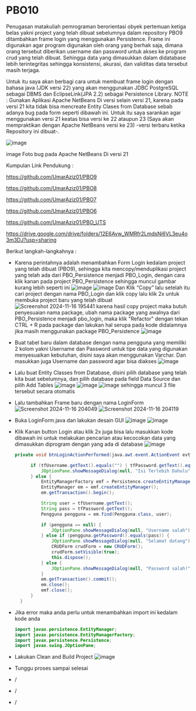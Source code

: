 # PBO10
Penugasan matakuliah pemrograman berorientasi obyek pertemuan ketiga belas yakni project yang telah dibuat sebelumnya dalam repository PBO9 ditambahkan frame login yang menggunakan Persistence. Frame ini digunakan agar program digunakan oleh orang yang berhak saja, dimana orang tersebut diberikan username dan password untuk akses ke program crud yang telah dibuat. Sehingga data yang dimasukkan dalam didatabase lebih terintegritas sehingga konsistensi, akurasi, dan validitas data tersebut masih terjaga.

Untuk itu saya akan berbagi cara untuk membuat frame login dengan bahasa java (JDK versi 22) yang akan menggunakan JDBC PostgreSQL sebagai DBMS dan EclipseLink(JPA 2.2) sebagai Persistence Library. NOTE : Gunakan Aplikasi Apache NetBeans Di versi selain versi 21, karena pada versi 21 kita tidak bisa mencreate Entity Clases from Database sebab adanya bug pada form seperti dibawah ini. Untuk itu saya sarankan agar menggunakan versi 21 keatas bisa versi ke 22 ataupun 23 (Saya akan mempraktikan dengan Apache NetBeans versi ke 23) -versi terbaru ketika Repository ini dibuat-. 

![image](https://github.com/user-attachments/assets/2715a465-cf2b-4567-92d6-7d5d20ec891c)

image Foto bug pada Apache NetBeans Di versi 21

Kumpulan Link Pendukung :

https://github.com/UmarAziz01/PBO9

https://github.com/UmarAziz01/PBO8

https://github.com/UmarAziz01/PBO7

https://github.com/UmarAziz01/PBO6

https://github.com/UmarAziz01/PBO_UTS

https://drive.google.com/drive/folders/12E6Avw_WMRfr2LmdsNi6VL3eu4o3m3DJ?usp=sharing

Berikut langkah-langkahnya :

- Karena perintahnya adalah menambahkan Form Login kedalam project yang telah dibuat (PBO9), sehingga kita mencopy/menduplikasi project yang telah ada dari PBO_Persistence menjadi PBO_Login, dengan cara klik kanan pada project PBO_Persistence sehingga muncul gambar kurang lebih seperti ini
  ![image](https://github.com/user-attachments/assets/92482ab4-d3bb-4520-b1d1-5cfeae7a702f)
  ![image](https://github.com/user-attachments/assets/c6e10bba-bf93-4602-9797-2e4e41acca16)
  Dan Klik “Copy” lalu setelah itu cari project dengan nama PBO_Login dan klik copy lalu klik 2x untuk membuka project baru yang telah dibuat
  ![Screenshot 2024-11-16 195441](https://github.com/user-attachments/assets/46ba1228-b3e8-42ea-8451-e905d0b201be)
  karena hasil copy project maka butuh penyesuaian nama package, ubah nama package yang awalnya dari PBO_Persistence menjadi pbo_login, maka klik "Refactor" dengan tekan CTRL + R pada package dan lakukan hal serupa pada kode didalamnya jika masih menggunakan package PBO_Persistence
  ![image](https://github.com/user-attachments/assets/58b30190-ddab-4656-9de5-b8c2ad206902)

- Buat tabel baru dalam database dengan nama pengguna yang memiliki 2 kolom yakni Username dan Password untuk tipe data yang digunakan menyesuaikan kebutuhan, disini saya akan menggunakan Varchar. Dan masukkan juga Username dan password agar bisa diakses
  ![image](https://github.com/user-attachments/assets/8a0cd469-2a58-4094-902e-7392432c43ee)

- Lalu buat Entity Classes from Database, disini pilih database yang telah kita buat sebelumnya, dan pilih database pada field Data Source dan pilih Add Tables 
  ![image](https://github.com/user-attachments/assets/5d95b1f6-0fbb-49ff-993a-c03f63fe2aaf)
  ![image](https://github.com/user-attachments/assets/ddae27a2-9a9e-4f9d-967f-a0b89dcddb03)
  ![image](https://github.com/user-attachments/assets/0d738059-ec9e-4d1a-bd97-cb4962b388bf)
  sehingga muncul 3 file tersebut secara otomatis

- Lalu tambahkan Frame baru dengan nama LoginForm
  ![Screenshot 2024-11-16 204049](https://github.com/user-attachments/assets/e87097e6-db9c-44ae-9c35-c7ddccec1987)
  ![Screenshot 2024-11-16 204119](https://github.com/user-attachments/assets/d8d43351-5079-4112-85c7-d68ecdffc639)

- Buka LoginForm.java dan lakukan desain GUI
  ![image](https://github.com/user-attachments/assets/36c99e52-5fe3-4062-a21c-e3208bcb8f96)
  ![image](https://github.com/user-attachments/assets/b3b3d1f9-92f3-45bf-aed6-acdaa0283e2c)

- Klik Kanan button Login atau klik 2x juga bisa lalu masukkan kode dibawah ini untuk melakukan pencarian atau kecocokan data yang dimasukkan diprogram dengan yang ada di database
  ![image](https://github.com/user-attachments/assets/0c12bbbd-cdc4-49d5-8b5a-498f8cf82e28)

  ````java
  private void btnLoginActionPerformed(java.awt.event.ActionEvent evt) {         

        if (tfUsername.getText().equals("") | tfPassword.getText().equals("")) {
            JOptionPane.showMessageDialog(null, "Isi Terlebih Dahulu");
        } else {
            EntityManagerFactory emf = Persistence.createEntityManagerFactory("PBO_LOGIN");
            EntityManager em = emf.createEntityManager();
            em.getTransaction().begin();

            String user = tfUsername.getText();
            String pass = tfPassword.getText();
            Pengguna pengguna = em.find(Pengguna.class, user);

            if (pengguna == null) {
                JOptionPane.showMessageDialog(null, "Username salah");
            } else if (pengguna.getPassword().equals(pass)) {
                JOptionPane.showMessageDialog(null, "Selamat datang");
                CRUDForm crudForm = new CRUDForm();
                crudForm.setVisible(true);
                this.dispose();
            } else {
                JOptionPane.showMessageDialog(null, "Password salah!");
            }
            em.getTransaction().commit();
            em.close();
            emf.close();
        }
    }

- Jika error maka anda perlu untuk menambahkan import ini kedalam kode anda
  ```java
  import javax.persistence.EntityManager;
  import javax.persistence.EntityManagerFactory;
  import javax.persistence.Persistence;
  import javax.swing.JOptionPane;
- Lakukan Clean and Build Project
  ![image](https://github.com/user-attachments/assets/7370d89d-6e87-4045-b29c-2bfa9b66232b)

- Tunggu proses sampai selesai
  
  



  



      

  

  
  



 
  

    

  
  

  

  

- /
- /
- /
